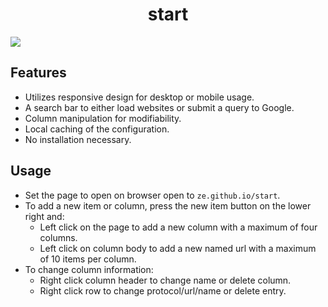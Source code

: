 <h1 align="center">start</h1>
<img src="http://i.imgur.com/8wM8wlY.png">

## Features

* Utilizes responsive design for desktop or mobile usage.
* A search bar to either load websites or submit a query to Google.
* Column manipulation for modifiability.
* Local caching of the configuration.
* No installation necessary.

## Usage

* Set the page to open on browser open to `ze.github.io/start`.
* To add a new item or column, press the new item button on the lower right and:
  * Left click on the page to add a new column with a maximum of four columns.
  * Left click on column body to add a new named url with a maximum of 10 items per column.
* To change column information:
  * Right click column header to change name or delete column.
  * Right click row to change protocol/url/name or delete entry.
